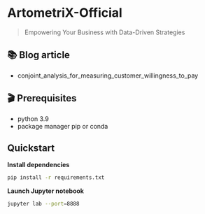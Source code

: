 # ArtometriX-Official

> Empowering Your Business with Data-Driven Strategies

## 📚 Blog article

- conjoint_analysis_for_measuring_customer_willingness_to_pay

## 🎬 Prerequisites

- python 3.9
- package manager pip or conda

## Quickstart

**Install dependencies**

```sh
pip install -r requirements.txt
```

**Launch Jupyter notebook**

```sh
jupyter lab --port=8888
```
